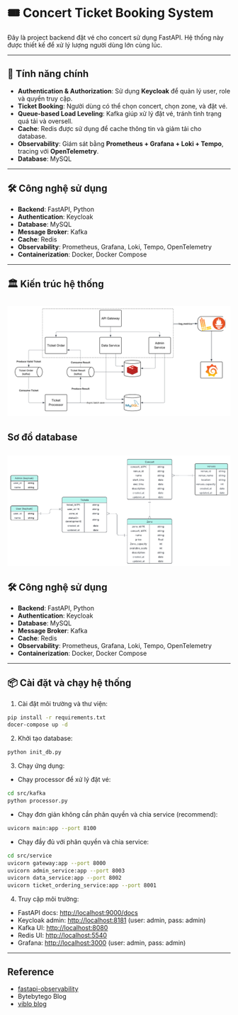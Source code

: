 # 🎟️ Concert Ticket Booking System
Đây là project backend đặt vé cho concert sử dụng FastAPI. Hệ thống này được thiết  kế để xử lý lượng người dùng lớn cùng lúc.

---
## 🚀 Tính năng chính
- **Authentication & Authorization**: Sử dụng **Keycloak** để quản lý user, role và quyền truy cập.
- **Ticket Booking**: Người dùng có thể chọn concert, chọn zone, và đặt vé.  
- **Queue-based Load Leveling**: Kafka giúp xử lý đặt vé, tránh tình trạng quá tải và oversell.
- **Cache**: Redis được sử dụng để cache thông tin và giảm tải cho database.
- **Observability**: Giám sát bằng **Prometheus + Grafana + Loki + Tempo**, tracing với **OpenTelemetry**.  
- **Database**: MySQL

---
## 🛠️ Công nghệ sử dụng
- **Backend**: FastAPI, Python
- **Authentication**: Keycloak
- **Database**: MySQL
- **Message Broker**: Kafka
- **Cache**: Redis
- **Observability**: Prometheus, Grafana, Loki, Tempo, OpenTelemetry
- **Containerization**: Docker, Docker Compose
---

## 🏛️ Kiến trúc hệ thống
![Architecture.png](Architecture.png)
---
## Sơ đồ database
![database diagram.png](database%20diagram.png)
---
## 🛠️ Công nghệ sử dụng
- **Backend**: FastAPI, Python
- **Authentication**: Keycloak
- **Database**: MySQL
- **Message Broker**: Kafka
- **Cache**: Redis
- **Observability**: Prometheus, Grafana, Loki, Tempo, OpenTelemetry
- **Containerization**: Docker, Docker Compose
---
## 📦 Cài đặt và chạy hệ thống
1.  Cài đặt môi trường và thư viện:
```bash
pip install -r requirements.txt
docer-compose up -d
```
2.  Khởi tạo database:
```bash
python init_db.py
```
3.  Chạy ứng dụng:
- Chạy processor để xử lý đặt vé:
```bash
cd src/kafka
python processor.py
```
- Chạy đơn giản không cần phân quyền và chia service (recommend):
```bash
uvicorn main:app --port 8100
```
- Chạy đầy đủ với phân quyền và chia service:
```bash
cd src/service
uvicorn gateway:app --port 8000
uvicorn admin_service:app --port 8003
uvicorn data_service:app --port 8002
uvicorn ticket_ordering_service:app --port 8001
```
4.  Truy cập môi trường:
- FastAPI docs: [http://localhost:9000/docs](http://localhost:9000/docs)
- Keycloak admin: [http://localhost:8181](http://localhost:8181) (user: admin, pass: admin)
- Kafka UI: [http://localhost:8080](http://localhost:8080)
- Redis UI: [http://localhost:5540](http://localhost:5540)
- Grafana: [http://localhost:3000](http://localhost:3000) (user: admin, pass: admin)

---
## Reference
- [fastapi-observability](https://github.com/blueswen/fastapi-observability)
- Bytebytego Blog
- [viblo blog](https://viblo.asia/p/thiet-ke-he-thong-ban-ve-ticketing-system-design-GyZJZnjZJjm)
